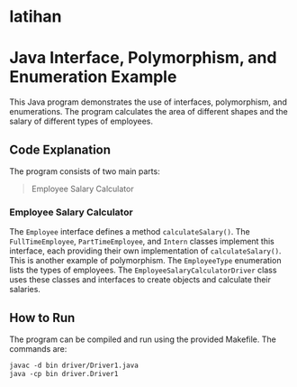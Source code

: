 # latihan

# Java Interface, Polymorphism, and Enumeration Example

This Java program demonstrates the use of interfaces, polymorphism, and enumerations. The program calculates the area of different shapes and the salary of different types of employees.

## Code Explanation

The program consists of two main parts:

> Employee Salary Calculator

### Employee Salary Calculator

The `Employee` interface defines a method `calculateSalary()`. The `FullTimeEmployee`, `PartTimeEmployee`, and `Intern` classes implement this interface, each providing their own implementation of `calculateSalary()`. This is another example of polymorphism. The `EmployeeType` enumeration lists the types of employees. The `EmployeeSalaryCalculatorDriver` class uses these classes and interfaces to create objects and calculate their salaries.

## How to Run

The program can be compiled and run using the provided Makefile. The commands are:

```makefile
javac -d bin driver/Driver1.java
java -cp bin driver.Driver1
